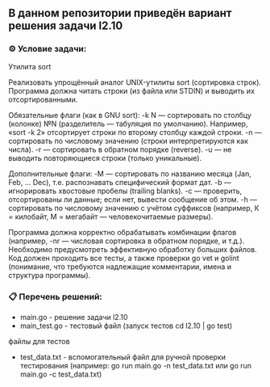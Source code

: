 ## В данном репозитории приведён вариант решения задачи l2.10  

### ⚙️ Условие задачи:  

Утилита sort

Реализовать упрощённый аналог UNIX-утилиты sort (сортировка строк).
Программа должна читать строки (из файла или STDIN) и выводить их отсортированными.

Обязательные флаги (как в GNU sort):
-k N — сортировать по столбцу (колонке) №N (разделитель — табуляция по умолчанию).
Например, «sort -k 2» отсортирует строки по второму столбцу каждой строки.
-n — сортировать по числовому значению (строки интерпретируются как числа).
-r — сортировать в обратном порядке (reverse).
-u — не выводить повторяющиеся строки (только уникальные).

Дополнительные флаги:
-M — сортировать по названию месяца (Jan, Feb, ... Dec), т.е. распознавать специфический формат дат.
-b — игнорировать хвостовые пробелы (trailing blanks).
-c — проверить, отсортированы ли данные; если нет, вывести сообщение об этом.
-h — сортировать по числовому значению с учётом суффиксов (например, К = килобайт, М = мегабайт — человекочитаемые размеры).

Программа должна корректно обрабатывать комбинации флагов (например, -nr — числовая сортировка в обратном порядке, и т.д.).
Необходимо предусмотреть эффективную обработку больших файлов.
Код должен проходить все тесты, а также проверки go vet и golint (понимание, что требуются надлежащие комментарии, имена и структура программы).
    
### 📋 Перечень решений:

- main.go - решение задачи l2.10  
- main_test.go - тестовый файл (запуск тестов cd l2.10 | go test)  

файлы для тестов
- test_data.txt - вспомогательный файл для ручной проверки тестирования (например: go run main.go -n test_data.txt или go run main.go -c test_data.txt)  